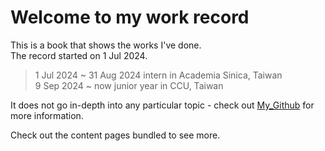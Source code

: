 # Welcome to my work record

This is a book that shows the works I've done.  
The record started on 1 Jul 2024.

> 1 Jul 2024 ~ 31 Aug 2024  intern in Academia Sinica, Taiwan  
> 9 Sep 2024 ~     now      junior year in CCU, Taiwan 

It does not go in-depth into any particular topic - check out [My_Github](https://github.com/HutakiHare/mybook.git) for more information.

Check out the content pages bundled to see more.

```{tableofcontents}
```